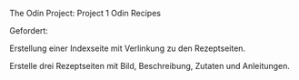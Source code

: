The Odin Project: Project 1 Odin Recipes

Gefordert: 

Erstellung einer Indexseite mit Verlinkung zu den Rezeptseiten.

Erstelle drei Rezeptseiten mit Bild, Beschreibung, Zutaten und Anleitungen.

